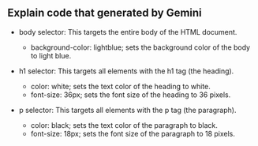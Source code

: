 ## Explain code that generated by Gemini
<ul>
    <li>body selector: This targets the entire body of the HTML document.</li>
    <ul>
        <li>background-color: lightblue; sets the background color of the body to light blue.</li>
    </ul>
</ul>
<ul>
    <li>h1 selector: This targets all elements with the h1 tag (the heading).</li>
    <ul>
        <li>color: white; sets the text color of the heading to white.</li>
        <li>font-size: 36px; sets the font size of the heading to 36 pixels.</li>
    </ul>
</ul>
<ul>
    <li>p selector: This targets all elements with the p tag (the paragraph).</li>
    <ul>
        <li>color: black; sets the text color of the paragraph to black.</li>
        <li>font-size: 18px; sets the font size of the paragraph to 18 pixels.</li>
    </ul>
</ul>